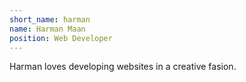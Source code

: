 ```yaml
---
short_name: harman
name: Harman Maan
position: Web Developer
---
```

Harman loves developing websites in a creative fasion.